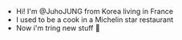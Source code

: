 - Hi! I'm @JuhoJUNG from Korea living in France
- I used to be a cook in a Michelin star restaurant
- Now i'm tring new stuff 🌱

<!---
JuhoJUNG-Kr/JuhoJUNG-Kr is a ✨ special ✨ repository because its `README.md` (this file) appears on your GitHub profile.
You can click the Preview link to take a look at your changes.
--->
